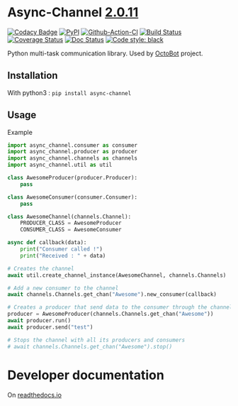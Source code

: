 # Async-Channel [2.0.11](https://github.com/Drakkar-Software/Async-Channel/blob/master/CHANGELOG.md)
[![Codacy Badge](https://app.codacy.com/project/badge/Grade/523d43c62f1d4de08395752367f5fddc)](https://www.codacy.com/gh/Drakkar-Software/Async-Channel/dashboard?utm_source=github.com&amp;utm_medium=referral&amp;utm_content=Drakkar-Software/Async-Channel&amp;utm_campaign=Badge_Grade)
[![PyPI](https://img.shields.io/pypi/v/async-channel.svg)](https://pypi.python.org/pypi/async-channel/)
[![Github-Action-CI](https://github.com/Drakkar-Software/Async-Channel/workflows/Async-Channel-Default-CI/badge.svg)](https://github.com/Drakkar-Software/Async-Channel/actions)
[![Build Status](https://cloud.drone.io/api/badges/Drakkar-Software/Async-Channel/status.svg)](https://cloud.drone.io/Drakkar-Software/Async-Channel)
[![Coverage Status](https://coveralls.io/repos/github/Drakkar-Software/OctoBot-Channels/badge.svg?branch=master)](https://coveralls.io/github/Drakkar-Software/OctoBot-Channels?branch=master)
[![Doc Status](https://readthedocs.org/projects/octobot-channels/badge/?version=stable)](https://octobot-channels.readthedocs.io/en/stable/?badge=stable)
[![Code style: black](https://img.shields.io/badge/code%20style-black-000000.svg)](https://github.com/psf/black)

Python multi-task communication library. Used by [OctoBot](https://github.com/Drakkar-Software/OctoBot) project.

## Installation
With python3 : `pip install async-channel`

## Usage
Example
```python
import async_channel.consumer as consumer
import async_channel.producer as producer
import async_channel.channels as channels
import async_channel.util as util

class AwesomeProducer(producer.Producer):
    pass

class AwesomeConsumer(consumer.Consumer):
    pass

class AwesomeChannel(channels.Channel):
    PRODUCER_CLASS = AwesomeProducer
    CONSUMER_CLASS = AwesomeConsumer

async def callback(data):
    print("Consumer called !")
    print("Received : " + data)

# Creates the channel
await util.create_channel_instance(AwesomeChannel, channels.Channels)

# Add a new consumer to the channel
await channels.Channels.get_chan("Awesome").new_consumer(callback)

# Creates a producer that send data to the consumer through the channel
producer = AwesomeProducer(channels.Channels.get_chan("Awesome"))
await producer.run()
await producer.send("test")

# Stops the channel with all its producers and consumers
# await channels.Channels.get_chan("Awesome").stop()
```

# Developer documentation
On [readthedocs.io](https://octobot-channels.readthedocs.io/en/latest/)
